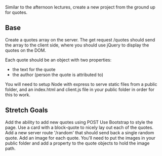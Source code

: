 Similar to the afternoon lectures, create a new project from the ground up for quotes.

## Base
Create a quotes array on the server. The get request /quotes should send the array to the client side, where you should use jQuery to display the quotes on the DOM.

Each quote should be an object with two properties:

* the text for the quote
* the author (person the quote is attributed to)

You will need to setup Node with express to serve static files from a public folder, and an index.html and client.js file in your public folder in order for this to work.

## Stretch Goals
Add the ability to add new quotes using POST
Use Bootstrap to style the page. Use a card with a block-quote to nicely lay out each of the quotes.
Add a new server route '/random' that should send back a single random quote.
Add an image for each quote. You'll need to put the images in your public folder and add a property to the quote objects to hold the image path.